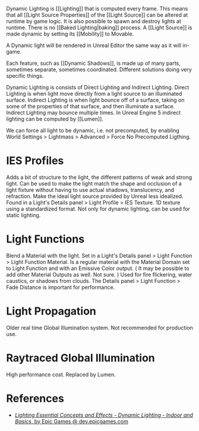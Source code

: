 Dynamic Lighting is [[Lighting]] that is computed every frame.
This means that all [[Light Source Properties]] of the [[Light Source]] can be altered at runtime by game logic.
It is also possible to spawn and destroy lights at runtime.
There is no [[Baked Lighting|baking]] process.
A [[Light Source]] is made dynamic by setting its [[Mobility]] to Movable.

A Dynamic light will be rendered in Unreal Editor the same way as it will in-game.

Each feature, such as [[Dynamic Shadows]], is made up of many parts, sometimes separate, sometimes coordinated.
Different solutions doing very specific things.

Dynamic Lighting is consists of Direct Lighting and Indirect Lighting.
Direct Lighting is when  light move directly from a light source to an illuminated surface.
Indirect Lighting is when light bounce off of a surface, taking on some of the properties of that surface, and then illuminate a surface.
Indirect Lighting may bounce multiple times.
In Unreal Engine 5 indirect lighting can be computed by [[Lumen]].

We can force all light to be dynamic, i.e. not precomputed, by enabling World Settings > Lightmass > Advanced > Force No Precomputed Ligthing.

# IES Profiles
Adds a bit of structure to the light, the different patterns of weak and strong light.
Can be used to make the light match the shape and occlusion of a light fixture without having to use actual shadows, translucency, and refraction.
Make the ideal light source provided by Unreal less idealized.
Found in a Light's Details panel > Light Profile > IES Texture.
1D texture using a standardized format.
Not only for dynamic lighting, can be used for static lighting.

# Light Functions
Blend a Material with the light.
Set in a Light's Details panel > Light Function > Light Function Material.
Is a regular material with the Material Domain set to Light Function and with an Emissive Color output.
(
It may be possible to add other Material Outputs as well. Not sure.
)
Used for fire flickering, water caustics, or shadows from clouds.
The Details panel > Light Function > Fade Distance is important for performance.

# Light Propagation
Older real time Global Illumination system.
Not recommended for production use.

# Raytraced Global Illumination
High performance cost.
Replaced by Lumen.


# References

- [_Lighting Essential Concepts and Effects - Dynamic Lighting - Indoor and Basics_, by Epic Games @ dev.epicgames.com](https://dev.epicgames.com/community/learning/courses/Xwp/lighting-essential-concepts-and-effects/mX9k/dynamic-lighting-indoor-and-basics)


